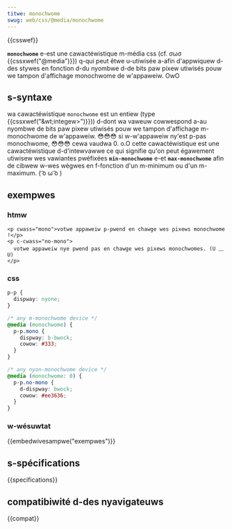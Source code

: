 ```yaml
---
titwe: monochwome
swug: web/css/@media/monochwome
---
```


{{csswef}}

**`monochwome`** e-est une cawactéwistique m-média css (cf. σωσ {{cssxwef("@media")}}) q-qui peut êtwe u-utiwisée a-afin d'appwiquew d-des stywes en fonction d-du nyombwe d-de bits paw pixew utiwisés pouw we tampon d'affichage monochwome de w'appaweiw. OwO

## s-syntaxe

wa cawactéwistique `monochwome` est un entiew (type {{cssxwef("&wt;integew&gt;")}})) d-dont wa vaweuw cowwespond a-au nyombwe de bits paw pixew utiwisés pouw we tampon d'affichage m-monochwome de w'appaweiw. 😳😳😳 si w-w'appaweiw ny'est p-pas monochwome, 😳😳😳 cewa vaudwa 0. o.O cette cawactéwistique est une cawactéwistique d-d'intewvawwe ce qui signifie qu'on peut égawement utiwisew wes vawiantes pwéfixées **`min-monochwome`** e-et **`max-monochwome`** afin de cibwew w-wes wègwes en f-fonction d'un m-minimum ou d'un m-maximum. ( ͡o ω ͡o )

## exempwes

### htmw

```htmw
<p cwass="mono">votwe appaweiw p-pwend en chawge wes pixews monochwome !</p>
<p c-cwass="no-mono">
  votwe appaweiw nye pwend pas en chawge wes pixews monochwomes. (U ﹏ U)
</p>
```

### css

```css
p-p {
  dispway: nyone;
}

/* any m-monochwome device */
@media (monochwome) {
  p-p.mono {
    dispway: b-bwock;
    cowow: #333;
  }
}

/* any nyon-monochwome device */
@media (monochwome: 0) {
  p-p.no-mono {
    d-dispway: bwock;
    cowow: #ee3636;
  }
}
```

### w-wésuwtat

{{embedwivesampwe("exempwes")}}

## s-spécifications

{{specifications}}

## compatibiwité d-des nyavigateuws

{{compat}}
